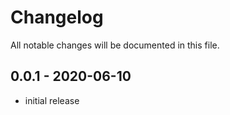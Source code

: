# Changelog

All notable changes will be documented in this file.

## 0.0.1 - 2020-06-10

- initial release
